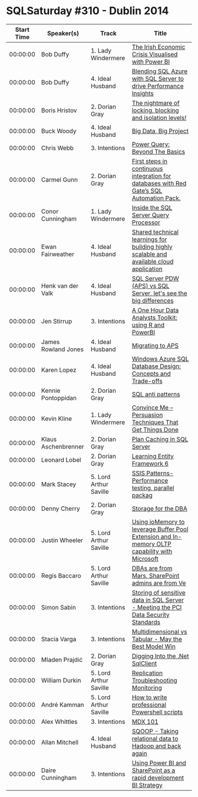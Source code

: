 # SQLSaturday #310 - Dublin 2014
Start Time|Speaker(s)|Track|Title
---|---|---|---
00:00:00|Bob Duffy|1. Lady Windermere|[The Irish Economic Crisis Visualised with Power BI](10565.md)
00:00:00|Bob Duffy|4. Ideal Husband|[Blending SQL Azure with SQL Server to drive Performance Insights](10566.md)
00:00:00|Boris Hristov|2. Dorian Gray|[The nightmare of locking, blocking and isolation levels!](10925.md)
00:00:00|Buck Woody|4. Ideal Husband|[Big Data, Big Project](11097.md)
00:00:00|Chris Webb|3. Intentions|[Power Query: Beyond The Basics](11476.md)
00:00:00|Carmel Gunn|2. Dorian Gray|[First steps in continuous integration for databases with Red Gate’s SQL Automation Pack.](11705.md)
00:00:00|Conor Cunningham|1. Lady Windermere|[Inside the SQL Server Query Processor](11787.md)
00:00:00|Ewan Fairweather|4. Ideal Husband|[Shared technical learnings for building highly scalable and available cloud application](14015.md)
00:00:00|Henk van der Valk|4. Ideal Husband|[SQL Server PDW (APS)  vs SQL Server, let's see the big differences ](15123.md)
00:00:00|Jen Stirrup|3. Intentions|[A One Hour Data Analysts Toolkit: using R and PowerBI](16410.md)
00:00:00|James Rowland Jones|4. Ideal Husband|[Migrating to APS](17601.md)
00:00:00|Karen Lopez|4. Ideal Husband|[Windows Azure SQL Database Design: Concepts and Trade-offs](17879.md)
00:00:00|Kennie Pontoppidan|2. Dorian Gray|[SQL anti patterns](18121.md)
00:00:00|Kevin Kline|1. Lady Windermere|[Convince Me – Persuasion Techniques That Get Things Done](18460.md)
00:00:00|Klaus Aschenbrenner|2. Dorian Gray|[Plan Caching in SQL Server](18494.md)
00:00:00|Leonard Lobel|2. Dorian Gray|[Learning Entity Framework 6](19083.md)
00:00:00|Mark Stacey|5. Lord Arthur Saville|[SSIS Patterns-Performance testing, parallel packag](20125.md)
00:00:00|Denny Cherry |2. Dorian Gray|[Storage for the DBA](21017.md)
00:00:00|Justin Wheeler|5. Lord Arthur Saville|[Using ioMemory to leverage Buffer Pool Extension and In-memory OLTP capability with Microsoft](21475.md)
00:00:00|Regis Baccaro|5. Lord Arthur Saville|[DBAs are from Mars,  SharePoint admins are from Ve](22835.md)
00:00:00|Simon Sabin|3. Intentions|[Storing of sensitive data in SQL Server - Meeting the PCI Data Security Standards ](24440.md)
00:00:00|Stacia Varga|3. Intentions|[Multidimensional vs Tabular - May the Best Model Win](24647.md)
00:00:00|Mladen Prajdić|2. Dorian Gray|[Digging Into the .Net SqlClient](24789.md)
00:00:00|William Durkin|5. Lord Arthur Saville|[Replication Troubleshooting  Monitoring](28208.md)
00:00:00|André Kamman|5. Lord Arthur Saville|[How to write professional Powershell scripts](34564.md)
00:00:00|Alex Whittles|3. Intentions|[MDX 101](9217.md)
00:00:00|Allan Mitchell|4. Ideal Husband|[SQOOP - Taking relational data to Hadoop and back again](9286.md)
00:00:00|Daire Cunningham|3. Intentions|[Using Power BI and SharePoint as a rapid development BI Strategy](9669.md)
